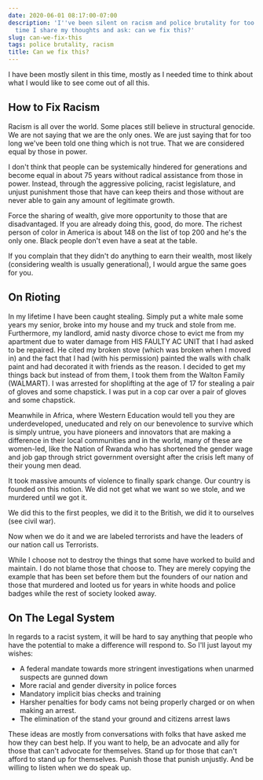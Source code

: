 ```yaml
---
date: 2020-06-01 08:17:00-07:00
description: 'I''ve been silent on racism and police brutality for too long - it''s
  time I share my thoughts and ask: can we fix this?'
slug: can-we-fix-this
tags: police brutality, racism
title: Can we fix this?
---
```


I have been mostly silent in this time, mostly as I needed time to think
about what I would like to see come out of all this.

## How to Fix Racism

Racism is all over the world. Some places still believe in structural genocide. We are not saying that we are the only ones. We are just saying that for too long we've been told one thing which is not true. That we are considered equal by those in power.

I don't think that people can be systemically hindered for generations and
become equal in about 75 years without radical assistance from those in power.
Instead, through the aggressive policing, racist legislature, and unjust
punishment those that have can keep theirs and those without are never
able to gain any amount of legitimate growth.

Force the sharing of wealth, give more opportunity to those that
are disadvantaged. If you are already doing this, good, do more. The richest
person of color in America is about 148 on the list of top 200 and he's the
only one. Black people don't even have a seat at the table.

If you complain that they didn't do anything to earn their wealth, most likely
(considering wealth is usually generational), I would argue the same goes for
you.

## On Rioting

In my lifetime I have been caught stealing. Simply put a white male some years my senior, broke into my house and my truck and stole from me.
Furthermore, my landlord, amid nasty divorce chose to evict me
from my apartment due to water damage from HIS FAULTY AC UNIT that I had asked
to be repaired. He cited my broken stove (which was broken when I moved in) and
the fact that I had (with his permission) painted the walls with chalk paint
and had decorated it with friends as the reason. I decided to get my things back but instead of from them, I took
them from the Walton Family (WALMART). I was arrested for shoplifting at the
age of 17 for stealing a pair of gloves and some chapstick. I was put in a cop
car over a pair of gloves and some chapstick.

Meanwhile in Africa, where Western Education would tell you they are underdeveloped,
uneducated and rely on our benevolence to survive which is simply untrue, you
have pioneers and innovators that are making a difference in their local
communities and in the world, many of these are women-led, like the Nation
of Rwanda who has shortened the gender wage and job gap through strict
government oversight after the crisis left many of their young men dead.

It took massive amounts of violence to finally spark change. Our country is
founded on this notion. We did not get what we want so we stole, and we
murdered until we got it.

We did this to the first peoples, we did it to the British, we did it to
ourselves (see civil war).

Now when we do it and we are labeled terrorists and have the leaders of our
nation call us Terrorists.

While I choose not to destroy the things that some have worked to build and
maintain. I do not blame those that choose to. They are merely copying
the example that has been set before them but the founders of our nation and those
that murdered and looted us for years in white hoods and police badges while
the rest of society looked away.

## On The Legal System

In regards to a racist system, it will be hard to say anything that people who
have the potential to make a difference will respond to. So I'll just layout
my wishes:

* A federal mandate towards more stringent investigations when unarmed suspects are gunned down
* More racial and gender diversity in police forces
* Mandatory implicit bias checks and training
* Harsher penalties for body cams not being properly charged or on when making
  an arrest.
* The elimination of the stand your ground and citizens arrest laws

These ideas are mostly from conversations with folks that have asked me how
they can best help. If you want to help, be an advocate and ally for those that
can't advocate for themselves. Stand up for those that can't afford to stand up
for themselves. Punish those that punish unjustly. And be willing to listen when we do speak up.